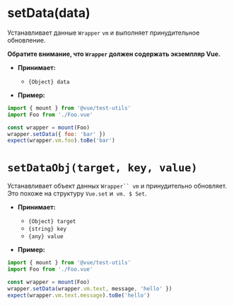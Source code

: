# setData(data)

Устанавливает данные `Wrapper` `vm` и выполняет принудительное обновление.

**Обратите внимание, что `Wrapper` должен содержать экземпляр Vue.**

- **Принимает:**
  - `{Object} data`

- **Пример:**

```js
import { mount } from '@vue/test-utils'
import Foo from './Foo.vue'

const wrapper = mount(Foo)
wrapper.setData({ foo: 'bar' })
expect(wrapper.vm.foo).toBe('bar')
```

# `setDataObj(target, key, value)`

Устанавливает объект данных `Wrapper`` vm` и принудительно обновляет. Это похоже на структуру `Vue.set` и` vm. $ Set`.

- **Принимает:**
  - `{Object} target`
  - `{string} key`
  - `{any} value`

- **Пример:**

```js
import { mount } from '@vue/test-utils'
import Foo from './Foo.vue'

const wrapper = mount(Foo)
wrapper.setData(wrapper.vm.text, message, 'hello' })
expect(wrapper.vm.text.message).toBe('hello')
```